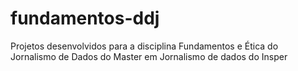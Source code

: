 # fundamentos-ddj
Projetos desenvolvidos para a disciplina Fundamentos e Ética do Jornalismo de Dados do Master em Jornalismo de dados do Insper
